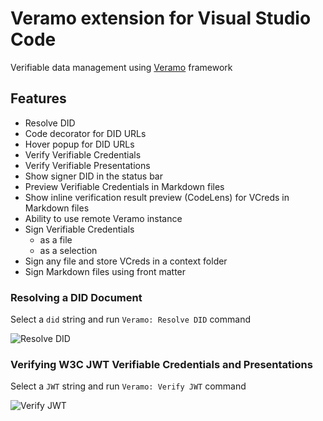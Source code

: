 # Veramo extension for Visual Studio Code

Verifiable data management using [Veramo](https://veramo.io) framework

## Features

* Resolve DID
* Code decorator for DID URLs
* Hover popup for DID URLs
* Verify Verifiable Credentials
* Verify Verifiable Presentations
* Show signer DID in the status bar
* Preview Verifiable Credentials in Markdown files
* Show inline verification result preview (CodeLens) for VCreds in Markdown files
* Ability to use remote Veramo instance
* Sign Verifiable Credentials
  - as a file
  - as a selection
* Sign any file and store VCreds in a context folder
* Sign Markdown files using front matter

### Resolving a DID Document 

Select a `did` string and run `Veramo: Resolve DID` command

![Resolve DID](images/resolve-did.gif)

### Verifying W3C JWT Verifiable Credentials and Presentations

Select a `JWT` string and run `Veramo: Verify JWT` command

![Verify JWT](images/verify-jwt.gif)

